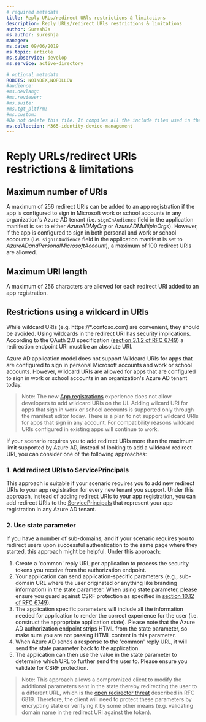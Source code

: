 ```yaml
---
# required metadata
title: Reply URLs/redirect URls restrictions & limitations
description: Reply URLs/redirect URls restrictions & limitations
author: SureshJa
ms.author: sureshja
manager: 
ms.date: 09/06/2019
ms.topic: article
ms.subservice: develop
ms.service: active-directory

# optional metadata
ROBOTS: NOINDEX,NOFOLLOW
#audience:
#ms.devlang:
#ms.reviewer:
#ms.suite: 
#ms.tgt_pltfrm:
#ms.custom: 
#Do not delete this file. It compiles all the include files used in the Application Registration Portal but not rendered on docs.
ms.collection: M365-identity-device-management
---
```

# Reply URLs/redirect URls restrictions & limitations

## Maximum number of URIs
A maximum of 256 redirect URIs can be added to an app registration if the app is configured to sign in Microsoft work or school accounts in any organization's Azure AD tenant (i.e. `signInAudience` field in the application manifest is set to either *AzureADMyOrg* or *AzureADMultipleOrgs*). However, if the app is configured to sign in both personal and work or school accounts (i.e. `signInAudience` field in the application manifest is set to *AzureADandPersonalMicrosoftAccount*), a maximum of 100 redirect URIs are allowed.

## Maximum URI length
A maximum of 256 characters are allowed for each redirect URI added to an app registration.

## Restrictions using a wildcard in URIs
While wildcard URIs (e.g. https://*.contoso.com) are convenient, they should be avoided. Using wildcards in the redirect URI has security implications. According to the OAuth 2.0 specification ([section 3.1.2 of RFC 6749](https://tools.ietf.org/html/rfc6749#section-3.1.2)) a redirection endpoint URI must be an absolute URI. 

Azure AD application model does not support Wildcard URIs for apps that are configured to sign in personal Microsoft accounts and work or school accounts. However, wildcard URIs are allowed for apps that are configured to sign in work or school accounts in an organization's Azure AD tenant today. 
 
> Note: The new [App registrations](https://go.microsoft.com/fwlink/?linkid=2083908) experience does not allow developers to add wildcard URIs on the UI. Adding wilcard URI for apps that sign in work or school accounts is supported only through the manifest editor today.
> There is a plan to not support wildcard URIs for apps that sign in any account. For compatibility reasons wildcard URIs configured in existing apps will continue to work.

If your scenario requires you to add redirect URIs more than the maximum limit supported by Azure AD, instead of looking to add a wildcard redirect URI, you can consider one of the following approaches:

### 1. Add redirect URIs to ServicePrincipals
This approach is suitable if your scenario requires you to add new redirect URIs to your app registration for every new tenant you support. Under this approach, instead of adding redirect URIs to your app registration, you can add redirect URIs to the [ServicePrincipals](https://docs.microsoft.com/en-us/azure/active-directory/develop/app-objects-and-service-principals#application-and-service-principal-relationship) that represent your app registration in any Azure AD tenant. 

### 2. Use state parameter
If you have a number of sub-domains, and if your scenario requires you to redirect users upon successful authentication to the same page where they started, this approach might be helpful. Under this approach:

1) Create a 'common' reply URL per application to process the security tokens you receive from the authorization endpoint.
2) Your application can send application-specific parameters (e.g., sub-domain URL where the user originated or anything like branding information) in the state parameter. When using state parameter, please ensure you guard against CSRF protection as specified in [section 10.12 of RFC 6749](https://tools.ietf.org/html/rfc6749#section-10.12)). 
3) The application specific parameters will include all the information needed for application to render the correct experience for the user (i.e. construct the appropriate application state). Please note that the Azure AD authorization endpoint strips HTML from the state parameter, so make sure you are not passing HTML content in this parameter.
4) When Azure AD sends a response to the 'common' reply URL, it will send the state parameter back to the application.
5) The application can then use the value in the state parameter to determine which URL to further send the user to. Please ensure you validate for CSRF protection.

> Note: This approach allows a compromized client to modify the additional parameters sent in the state thereby redirecting the user to a different URL, which is the [open redirector threat](https://tools.ietf.org/html/rfc6819#section-4.2.4) described in RFC 6819. Therefore, the client will need to protect these parameters by encrypting state or verifying it by some other means (e.g. validating domain name in the redirect URI against the token).
